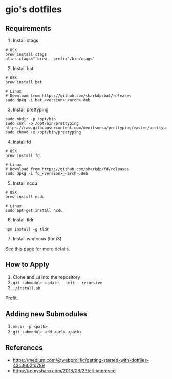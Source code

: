 # gio's dotfiles

## Requirements

1. Install ctags

```
# OSX
brew install ctags
alias ctags="`brew --prefix`/bin/ctags"
```

2. Install bat

```
# OSX
brew install bat

# Linux
# Download from https://github.com/sharkdp/bat/releases
sudo dpkg -i bat_<version>_<arch>.deb
```

3. Install prettyping

```
sudo mkdir -p /opt/bin
sudo curl -o /opt/bin/prettyping https://raw.githubusercontent.com/denilsonsa/prettyping/master/prettyping
sudo chmod +x /opt/bin/prettyping
```

4. Install fd

```
# OSX
brew install fd

# Linux
# Download from https://github.com/sharkdp/fd/releases
sudo dpkg -i fd_<version>_<arch>.deb
```

5. Install ncdu

```
# OSX
brew install ncdu

# Linux
sudo apt-get install ncdu
```

6. Install tldr

```
npm install -g tldr
```

7. Install wmfocus (for i3)

See [this page](https://github.com/svenstaro/wmfocus) for more details.

## How to Apply

1. Clone and `cd` into the repository
2. `git submodule update --init --recursive`
3. `./install.sh`

Profit.

## Adding new Submodules

1. `mkdir -p <path>`
2. `git submodule add <url> <path>`

## References

- https://medium.com/@webprolific/getting-started-with-dotfiles-43c3602fd789
- https://remysharp.com/2018/08/23/cli-improved
